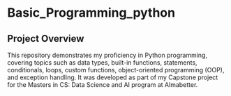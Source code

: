 # Basic_Programming_python
## Project Overview
This repository demonstrates my proficiency in Python programming, covering topics such as data types, built-in functions, statements, conditionals, loops, custom functions, object-oriented programming (OOP), and exception handling. It was developed as part of my Capstone project for the Masters in CS: Data Science and AI program at Almabetter.
